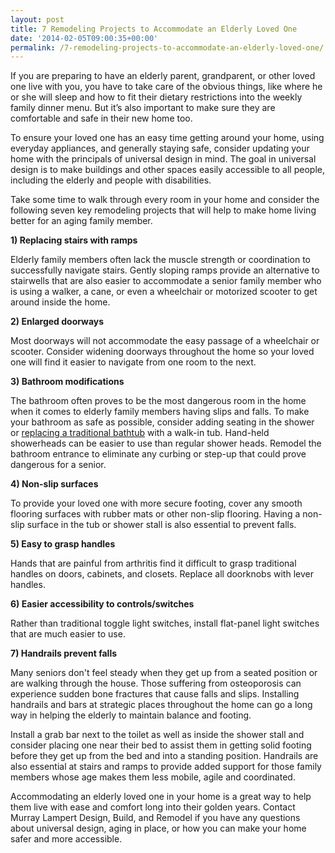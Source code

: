 ```yaml
---
layout: post
title: 7 Remodeling Projects to Accommodate an Elderly Loved One
date: '2014-02-05T09:00:35+00:00'
permalink: /7-remodeling-projects-to-accommodate-an-elderly-loved-one/
---
```

If you are preparing to have an elderly parent, grandparent, or other loved one live with you, you have to take care of the obvious things, like where he or she will sleep and how to fit their dietary restrictions into the weekly family dinner menu. But it’s also important to make sure they are comfortable and safe in their new home too.

To ensure your loved one has an easy time getting around your home, using everyday appliances, and generally staying safe, consider updating your home with the principals of universal design in mind. The goal in universal design is to make buildings and other spaces easily accessible to all people, including the elderly and people with disabilities.

Take some time to walk through every room in your home and consider the following seven key remodeling projects that will help to make home living better for an aging family member.

<strong>1) Replacing stairs with ramps</strong>

Elderly family members often lack the muscle strength or coordination to successfully navigate stairs. Gently sloping ramps provide an alternative to stairwells that are also easier to accommodate a senior family member who is using a walker, a cane, or even a wheelchair or motorized scooter to get around inside the home.

<strong>2) Enlarged doorways</strong>

Most doorways will not accommodate the easy passage of a wheelchair or scooter. Consider widening doorways throughout the home so your loved one will find it easier to navigate from one room to the next.

<strong>3) Bathroom modifications</strong>

The bathroom often proves to be the most dangerous room in the home when it comes to elderly family members having slips and falls. To make your bathroom as safe as possible, consider adding seating in the shower or <a href="http://www.murraylampert.com/san-diego-bathroom-remodeling-services/">replacing a traditional bathtub</a> with a walk-in tub. Hand-held showerheads can be easier to use than regular shower heads. Remodel the bathroom entrance to eliminate any curbing or step-up that could prove dangerous for a senior.

<strong>4) Non-slip surfaces</strong>

To provide your loved one with more secure footing, cover any smooth flooring surfaces with rubber mats or other non-slip flooring. Having a non-slip surface in the tub or shower stall is also essential to prevent falls.

<strong>5) Easy to grasp handles</strong>

Hands that are painful from arthritis find it difficult to grasp traditional handles on doors, cabinets, and closets. Replace all doorknobs with lever handles.

<strong>6) Easier accessibility to controls/switches</strong>

Rather than traditional toggle light switches, install flat-panel light switches that are much easier to use.

<strong>7) Handrails prevent falls</strong>

Many seniors don't feel steady when they get up from a seated position or are walking through the house. Those suffering from osteoporosis can experience sudden bone fractures that cause falls and slips. Installing handrails and bars at strategic places throughout the home can go a long way in helping the elderly to maintain balance and footing.

Install a grab bar next to the toilet as well as inside the shower stall and consider placing one near their bed to assist them in getting solid footing before they get up from the bed and into a standing position. Handrails are also essential at stairs and ramps to provide added support for those family members whose age makes them less mobile, agile and coordinated.

Accommodating an elderly loved one in your home is a great way to help them live with ease and comfort long into their golden years. Contact Murray Lampert Design, Build, and Remodel if you have any questions about universal design, aging in place, or how you can make your home safer and more accessible.

&nbsp;
